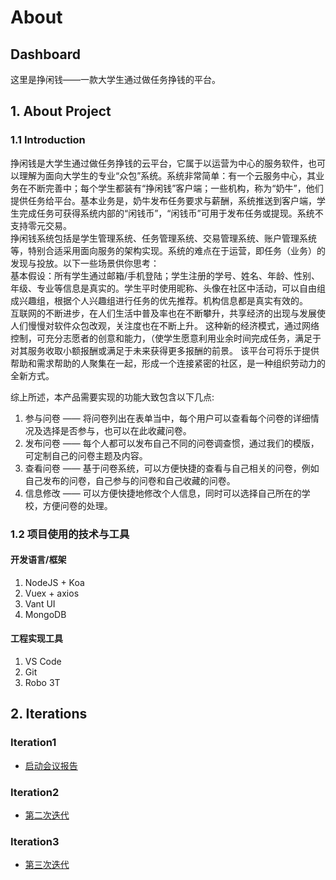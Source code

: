 # About

## Dashboard

这里是挣闲钱——一款大学生通过做任务挣钱的平台。

## 1. About Project

### 1.1 Introduction
    
挣闲钱是大学生通过做任务挣钱的云平台，它属于以运营为中心的服务软件，也可以理解为面向大学生的专业“众包”系统。系统非常简单：有一个云服务中心，其业务在不断完善中；每个学生都装有“挣闲钱”客户端；一些机构，称为“奶牛”，他们提供任务给平台。基本业务是，奶牛发布任务要求与薪酬，系统推送到客户端，学生完成任务可获得系统内部的“闲钱币”，“闲钱币”可用于发布任务或提现。系统不支持零元交易。  
挣闲钱系统包括是学生管理系统、任务管理系统、交易管理系统、账户管理系统等，特别合适采用面向服务的架构实现。系统的难点在于运营，即任务（业务）的发现与投放。以下一些场景供你思考：  
基本假设：所有学生通过邮箱/手机登陆；学生注册的学号、姓名、年龄、性别、年级、专业等信息是真实的。学生平时使用昵称、头像在社区中活动，可以自由组成兴趣组，根据个人兴趣组进行任务的优先推荐。机构信息都是真实有效的。  
互联网的不断进步，在人们生活中普及率也在不断攀升，共享经济的出现与发展使人们慢慢对软件众包改观，关注度也在不断上升。
这种新的经济模式，通过网络控制，可充分志愿者的创意和能力，（使学生愿意利用业余时间完成任务，满足于对其服务收取小额报酬或满足于未来获得更多报酬的前景。
该平台可将乐于提供帮助和需求帮助的人聚集在一起，形成一个连接紧密的社区，是一种组织劳动力的全新方式。

综上所述，本产品需要实现的功能大致包含以下几点:
1. 参与问卷 —— 将问卷列出在表单当中，每个用户可以查看每个问卷的详细情况及选择是否参与，也可以在此收藏问卷。
2. 发布问卷 —— 每个人都可以发布自己不同的问卷调查惯，通过我们的模版，可定制自己的问卷主题及内容。
3. 查看问卷 —— 基于问卷系统，可以方便快捷的查看与自己相关的问卷，例如自己发布的问卷，自己参与的问卷和自己收藏的问卷。
4. 信息修改 —— 可以方便快捷地修改个人信息，同时可以选择自己所在的学校，方便问卷的处理。



### 1.2 项目使用的技术与工具

#### 开发语言/框架
1. NodeJS + Koa
2. Vuex + axios
3. Vant UI
4. MongoDB

#### 工程实现工具
1. VS Code
2. Git
3. Robo 3T


## 2. Iterations

### Iteration1

* [启动会议报告](/meeting/meeting1.md)

### Iteration2

* [第二次迭代](/meeting/meeting2.md)

### Iteration3

* [第三次迭代](/meeting/meeting3.md)
